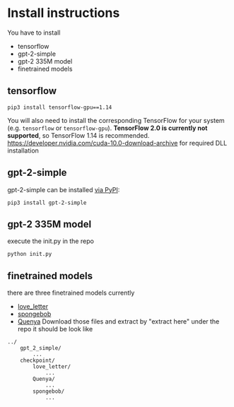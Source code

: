 # Install instructions
You have to install
* tensorflow
* gpt-2-simple
* gpt-2 335M model
* finetrained models

## tensorflow


```shell
pip3 install tensorflow-gpu==1.14
```

You will also need to install the corresponding TensorFlow for your system (e.g. `tensorflow` or `tensorflow-gpu`). **TensorFlow 2.0 is currently not supported**, so TensorFlow 1.14 is recommended.
https://developer.nvidia.com/cuda-10.0-download-archive for required DLL installation

## gpt-2-simple
gpt-2-simple can be installed [via PyPI](https://pypi.org/project/gpt_2_simple/):

```shell
pip3 install gpt-2-simple
```

## gpt-2 335M model

execute the init.py in the repo
```shell
python init.py
```

## finetrained models
there are three finetrained models currently
 - [love_letter](https://drive.google.com/open?id=1-2DyqykHOAy11lv-oaex52eLLzkzd9cb)
 - [spongebob](https://drive.google.com/open?id=1-2TlrRu-s3tuM8tmKvybyBo_zHmHbx6i)
 - [Quenya](https://drive.google.com/open?id=1-3OPrv7y7OBuKT1FYLSfpZNodgEYQVFc)
Download those files and extract by "extract here" under the repo
it should be look like

```
../
    gpt_2_simple/
        ...
    checkpoint/
        love_letter/
            ...
        Quenya/
            ...
        spongebob/
            ...
```
